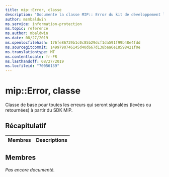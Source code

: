 ```yaml
---
title: mip::Error, classe
description: 'Documente la classe MIP:: Error du kit de développement logiciel (SDK) Microsoft Information Protection (MIP).'
author: msmbaldwin
ms.service: information-protection
ms.topic: reference
ms.author: mbaldwin
ms.date: 08/27/2019
ms.openlocfilehash: 176fe86739b1c0c85b29dcf1da591f99b48e4fdd
ms.sourcegitcommit: 1499790746145d40d667d138baa6e18598421f0e
ms.translationtype: MT
ms.contentlocale: fr-FR
ms.lasthandoff: 08/27/2019
ms.locfileid: "70056139"
---
```

# <a name="class-miperror"></a>mip::Error, classe 
Classe de base pour toutes les erreurs qui seront signalées (levées ou retournées) à partir du SDK MIP.
  
## <a name="summary"></a>Récapitulatif
 Membres                        | Descriptions                                
--------------------------------|---------------------------------------------
  
## <a name="members"></a>Membres
_Pas encore documenté._
